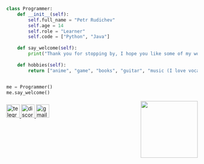 ```py
class Programmer:
    def __init__(self):
        self.full_name = "Petr Rudichev"
        self.age = 14
        self.role = "Learner"
        self.code = ["Python", "Java"]
        
    def say_welcome(self):
        print("Thank you for stopping by, I hope you like some of my work.")
    
    def hobbies(self):
        return ["anime", "game", "books", "guitar", "music (I love vocaloids ❤️)"]

    
me = Programmer()
me.say_welcome()
```
<img align="right" height="150" src="https://steamuserimages-a.akamaihd.net/ugc/933804796729626361/26FCFBE1CBDB39798CE5AAFEBECA0B8AFF83DF0E/?imw=512&amp;imh=288&amp;ima=fit&amp;impolicy=Letterbox&amp;imcolor=%23000000&amp;letterbox=true"  />

###

<div align="left">
  <a href="https://t.me/@Klimvill" target="_blank">
    <img src="https://img.shields.io/static/v1?message=Telegram&logo=telegram&label=&color=2CA5E0&logoColor=white&labelColor=&style=for-the-badge" height="35" alt="telegram logo"  />
  </a>
  <a href="https://discordapp.com/users/kl1mvill" target="_blank">
    <img src="https://img.shields.io/static/v1?message=Discord&logo=discord&label=&color=7289DA&logoColor=white&labelColor=&style=for-the-badge" height="35" alt="discord logo"  />
  </a>
  <a href="mailto:petrruddichev@gmail.com" target="_blank">
    <img src="https://img.shields.io/static/v1?message=Gmail&logo=gmail&label=&color=D14836&logoColor=white&labelColor=&style=for-the-badge" height="35" alt="gmail logo"  />
  </a>
</div>

###

